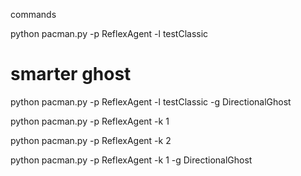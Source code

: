commands 

python pacman.py -p ReflexAgent -l testClassic

# smarter ghost
python pacman.py -p ReflexAgent -l testClassic -g DirectionalGhost

python pacman.py -p ReflexAgent -k 1

python pacman.py -p ReflexAgent -k 2

python pacman.py -p ReflexAgent -k 1 -g DirectionalGhost